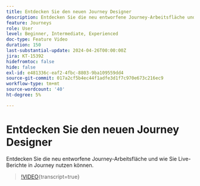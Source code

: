 ```yaml
---
title: Entdecken Sie den neuen Journey Designer
description: Entdecken Sie die neu entworfene Journey-Arbeitsfläche und wie Sie Live-Berichte in Journey nutzen können.
feature: Journeys
role: User
level: Beginner, Intermediate, Experienced
doc-type: Feature Video
duration: 150
last-substantial-update: 2024-04-26T00:00:00Z
jira: KT-15392
hidefromtoc: false
hide: false
exl-id: e481336c-eaf2-4fbc-8803-9ba109559dd4
source-git-commit: 017a2cf5b4ec44f1adfe3d1f7c970e673c216ec9
workflow-type: tm+mt
source-wordcount: '40'
ht-degree: 5%

---
```


# Entdecken Sie den neuen Journey Designer

Entdecken Sie die neu entworfene Journey-Arbeitsfläche und wie Sie Live-Berichte in Journey nutzen können.

>[!VIDEO](https://video.tv.adobe.com/v/3428767/?learn=on){transcript=true}

